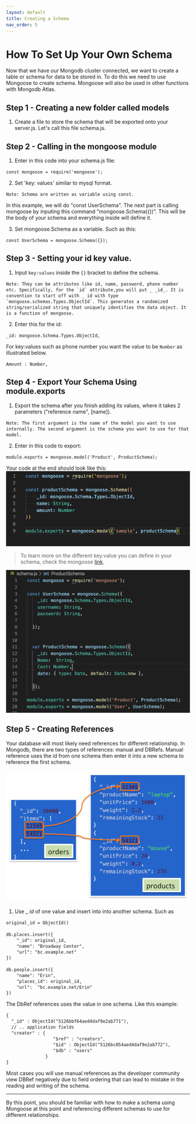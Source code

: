 ```yaml
---
layout: default
title: Creating a Schema
nav_order: 5
---
```


# How To Set Up Your Own Schema

Now that we have our Mongodb cluster connected, we want to create a table or schema for data to be stored in.
To do this we need to use Mongoose to create schema. Mongoose will also be used in other functions with Mongodb Atlas.

## Step 1 - Creating a new folder called models

1. Create a file to store the schema that will be exported onto your server.js. Let's call this file schema.js.

## Step 2 - Calling in the mongoose module
1. Enter in this code into your schema.js file:
```
const mongoose = require('mongoose');
```
2. Set 'key: values' similar to mysql format. 

```
Note: Schema are written as variable using const. 
```

In this example, we will do "const UserSchema". The next part is calling mongoose by inputing this command "mongoose.Schema({})". This will be the body of your schema and everything inside will define it. 

3. Set mongoose.Schema as a variable. Such as this:

```
const UserSchema = mongoose.Schema({});
```

## Step 3 - Setting your id key value.

1. Input `key:values` inside the `{}` bracket to define the schema. 
```
Note: They can be attributes like id, name, password, phone number etc. Specifically, for the `id` attribute,you will put _ _id_. It is convention to start off with _ id with type `mongoose.schemas.Types.ObjectId`. This generates a randomized string/serialized string that uniquely identifies the data object. It is a function of mongoose.
```
2. Enter this for the id:

```
_id: mongoose.Schema.Types.ObjectId,
```
For key:values such as phone number you want the value to be `Number` as illustrated below.

```
Amount : Number,
```

## Step 4 - Export Your Schema Using module.exports

1. Export the schema after you finish adding its values, where it takes 2 parameters ("reference name", [name]). 

```
Note: The first argument is the name of the model you want to use internally. The second argument is the schema you want to use for that model.
```
2. Enter in this code to export:
```
module.exports = mongoose.model('Product', ProductSchema);
```

Your code at the end should look like this: 
![mongoschema](https://github.com/eswong610/user-guide-docs/blob/gh-pages/docs/mongoschema.png?raw=true)


>To learn more on the different key:value you can define in your schema, check the mongoose [link](https://mongoosejs.com/docs/guide.html).

![mongo](https://github.com/eswong610/user-guide-docs/blob/gh-pages/assets/images/schemajs.png?raw=true)


## Step 5 - Creating References

Your database will most likely need references for different relationship. In Mongodb, there are two types of references: manual and DBRefs. Manual reference uses the id from one schema then enter it into a new schema to reference the first schema.

![reference](https://github.com/eswong610/user-guide-docs/blob/gh-pages/assets/images/reference.png?raw=true)

1. Use _ _id_ of one value and insert into into another schema. Such as
```
original_id = ObjectId()

db.places.insert({
    "_id": original_id,
    "name": "Broadway Center",
    "url": "bc.example.net"
})

db.people.insert({
    "name": "Erin",
    "places_id": original_id,
    "url":  "bc.example.net/Erin"
})
```

The DbRef references uses the value in one schema. Like this example:

```
{
  "_id" : ObjectId("5126bbf64aed4daf9e2ab771"),
  // .. application fields
  "creator" : {
                  "$ref" : "creators",
                  "$id" : ObjectId("5126bc054aed4daf9e2ab772"),
                  "$db" : "users"
               }
}
```

Most cases you will use manual references as the developer community view DBRef negatively due to field ordering that can lead to mistake in the reading and writing of the schema.

--- 

By this point, you should be familiar with how to make a schema using Mongoose at this point and referencing different schemas to use for different relationships. 

